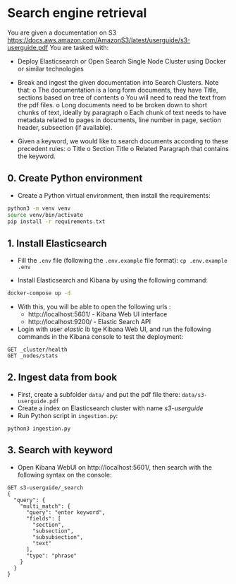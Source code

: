 # Search engine retrieval
You are given a documentation on S3
https://docs.aws.amazon.com/AmazonS3/latest/userguide/s3-userguide.pdf
You are tasked with:
- Deploy Elasticsearch or Open Search Single Node Cluster using Docker or similar
technologies
- Break and ingest the given documentation into Search Clusters. Note that:
o The documentation is a long form documents, they have Title, sections based on
tree of contents
o You will need to read the text from the pdf files.
o Long documents need to be broken down to short chunks of text, ideally by
paragraph
o Each chunk of text needs to have metadata related to pages in documents, line
number in page, section header, subsection (if available).

- Given a keyword, we would like to search documents according to these precedent
rules:
o Title
o Section Title
o Related Paragraph that contains the keyword.

## 0. Create Python environment
- Create a Python virtual environment, then install the requirements: 
```sh
python3 -m venv venv
source venv/bin/activate
pip install -r requirements.txt
```
## 1. Install Elasticsearch
- Fill the `.env` file (following the `.env.example` file format): 
```cp .env.example .env```

- Install Elasticsearch and Kibana by using the following command:
```sh
docker-compose up -d
```
- With this, you will be able to open the following urls :
    - http://localhost:5601/ - Kibana Web UI interface
    - http://localhost:9200/ - Elastic Search API
- Login with user *elastic* ib tge Kibana Web UI, and run the following commands in the Kibana console to test the deployment:
```
GET _cluster/health
GET _nodes/stats
```

## 2. Ingest data from book
- First, create a subfolder `data/` and put the pdf file there: `data/s3-userguide.pdf`
- Create a index on Elasticsearch cluster with name *s3-userguide*
- Run Python script in `ingestion.py`: 
```
python3 ingestion.py
```

## 3. Search with keyword
- Open Kibana WebUI on http://localhost:5601/, then search with the following syntax on the console:
```
GET s3-userguide/_search
{
  "query": {
    "multi_match": {
      "query": "enter keyword",
      "fields": [
        "section",
        "subsection",
        "subsubsection", 
        "text"
      ],
      "type": "phrase"
    }
  }
}
```